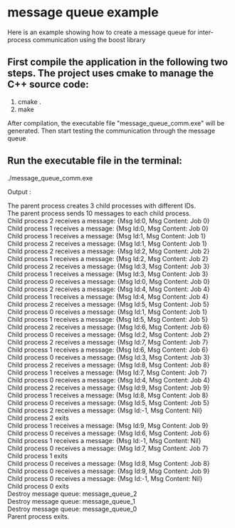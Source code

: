 # message queue example

Here is an example showing how to create a message queue for inter-process communication using the boost library

## First compile the application in the following two steps. The project uses cmake to manage the C++ source code:

1. cmake .
2. make

After compilation, the executable file "message_queue_comm.exe" will be generated. Then start testing the communication through the message queue

## Run the executable file in the terminal:

./message_queue_comm.exe

Output :

The parent process creates 3 child processes with different IDs. <br />
The parent process sends 10 messages to each child process. <br />
Child process 2 receives a message: {Msg Id:0, Msg Content: Job 0}<br />
Child process 1 receives a message: {Msg Id:0, Msg Content: Job 0}<br />
Child process 1 receives a message: {Msg Id:1, Msg Content: Job 1}<br />
Child process 2 receives a message: {Msg Id:1, Msg Content: Job 1}<br />
Child process 2 receives a message: {Msg Id:2, Msg Content: Job 2}<br />
Child process 1 receives a message: {Msg Id:2, Msg Content: Job 2}<br />
Child process 2 receives a message: {Msg Id:3, Msg Content: Job 3}<br />
Child process 1 receives a message: {Msg Id:3, Msg Content: Job 3}<br />
Child process 0 receives a message: {Msg Id:0, Msg Content: Job 0}<br />
Child process 2 receives a message: {Msg Id:4, Msg Content: Job 4}<br />
Child process 1 receives a message: {Msg Id:4, Msg Content: Job 4}<br />
Child process 2 receives a message: {Msg Id:5, Msg Content: Job 5}<br />
Child process 0 receives a message: {Msg Id:1, Msg Content: Job 1}<br />
Child process 1 receives a message: {Msg Id:5, Msg Content: Job 5}<br />
Child process 2 receives a message: {Msg Id:6, Msg Content: Job 6}<br />
Child process 0 receives a message: {Msg Id:2, Msg Content: Job 2}<br />
Child process 2 receives a message: {Msg Id:7, Msg Content: Job 7}<br />
Child process 1 receives a message: {Msg Id:6, Msg Content: Job 6}<br />
Child process 0 receives a message: {Msg Id:3, Msg Content: Job 3}<br />
Child process 2 receives a message: {Msg Id:8, Msg Content: Job 8}<br />
Child process 1 receives a message: {Msg Id:7, Msg Content: Job 7}<br />
Child process 0 receives a message: {Msg Id:4, Msg Content: Job 4}<br />
Child process 2 receives a message: {Msg Id:9, Msg Content: Job 9}<br />
Child process 1 receives a message: {Msg Id:8, Msg Content: Job 8}<br />
Child process 0 receives a message: {Msg Id:5, Msg Content: Job 5}<br />
Child process 2 receives a message: {Msg Id:-1, Msg Content: Nil}<br />
Child process 2 exits<br />
Child process 1 receives a message: {Msg Id:9, Msg Content: Job 9}<br />
Child process 0 receives a message: {Msg Id:6, Msg Content: Job 6}<br />
Child process 1 receives a message: {Msg Id:-1, Msg Content: Nil}<br />
Child process 0 receives a message: {Msg Id:7, Msg Content: Job 7}<br />
Child process 1 exits<br />
Child process 0 receives a message: {Msg Id:8, Msg Content: Job 8}<br />
Child process 0 receives a message: {Msg Id:9, Msg Content: Job 9}<br />
Child process 0 receives a message: {Msg Id:-1, Msg Content: Nil}<br />
Child process 0 exits<br />
Destroy message queue: message_queue_2<br />
Destroy message queue: message_queue_1<br />
Destroy message queue: message_queue_0<br />
Parent process exits.<br />


